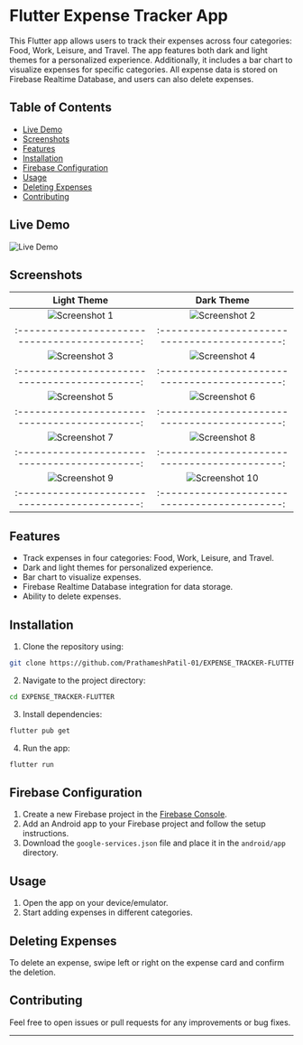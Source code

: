 # Flutter Expense Tracker App

This Flutter app allows users to track their expenses across four categories: Food, Work, Leisure, and Travel. The app features both dark and light themes for a personalized experience. Additionally, it includes a bar chart to visualize expenses for specific categories. All expense data is stored on Firebase Realtime Database, and users can also delete expenses.

## Table of Contents 

- [Live Demo](#live-demo)
- [Screenshots](#screenshots)
- [Features](#features)
- [Installation](#installation)
- [Firebase Configuration](#firebase-configuration)
- [Usage](#usage)
- [Deleting Expenses](#deleting-expenses)
- [Contributing](#contributing)


## Live Demo

![Live Demo](screenshots/exp-tracker.gif)

## Screenshots


| **Light Theme**                             | **Dark Theme**                               |
|:-------------------------------------------:|:--------------------------------------------:|          
| ![Screenshot 1](screenshots/l1.png)         | ![Screenshot 2](screenshots/d1.png) |
|:-------------------------------------------:|:-------------------------------------------:|
| ![Screenshot 3](screenshots/l2.png)         | ![Screenshot 4](screenshots/d2.png) |
|:-------------------------------------------:|:-------------------------------------------:|
| ![Screenshot 5](screenshots/l3.png)         | ![Screenshot 6](screenshots/d3.png) |
|:-------------------------------------------:|:-------------------------------------------:|
| ![Screenshot 7](screenshots/l4.png)         | ![Screenshot 8](screenshots/d4.png) |
|:-------------------------------------------:|:-------------------------------------------:|
| ![Screenshot 9](screenshots/l5.png)         | ![Screenshot 10](screenshots/d5.png) |
|:-------------------------------------------:|:-------------------------------------------:|

## Features

- Track expenses in four categories: Food, Work, Leisure, and Travel.
- Dark and light themes for personalized experience.
- Bar chart to visualize expenses.
- Firebase Realtime Database integration for data storage.
- Ability to delete expenses.

## Installation

1. Clone the repository using:

```bash
git clone https://github.com/PrathameshPatil-01/EXPENSE_TRACKER-FLUTTER.git
```

2. Navigate to the project directory:

```bash
cd EXPENSE_TRACKER-FLUTTER
```

3. Install dependencies:

```bash
flutter pub get
```

4. Run the app:

```bash
flutter run
```

## Firebase Configuration

1. Create a new Firebase project in the [Firebase Console](https://console.firebase.google.com/).
2. Add an Android app to your Firebase project and follow the setup instructions.
3. Download the `google-services.json` file and place it in the `android/app` directory.

## Usage

1. Open the app on your device/emulator.
2. Start adding expenses in different categories.

## Deleting Expenses

To delete an expense, swipe left or right on the expense card and confirm the deletion.

## Contributing

Feel free to open issues or pull requests for any improvements or bug fixes.

---
